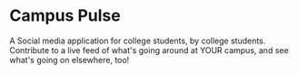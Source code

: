 # Campus Pulse
A Social media application for college students, by college students. Contribute to a live feed of what's going around at YOUR campus, and see what's going on elsewhere, too!
